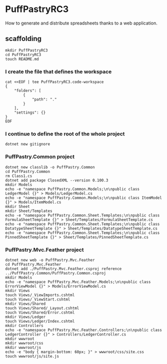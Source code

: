 # PuffPastryRC3

How to generate and distribute spreadsheets thanks to a web application.

## scaffolding

```shell
mkdir PuffPastryRC3
cd PuffPastryRC3
touch README.md
```

### I create the file that defines the workspace

```shell
cat <<EOF | tee PuffPastryRC3.code-workspace
{
	"folders": [
		{
			"path": "."
		}
	],
	"settings": {}
}
EOF
```

### I continue to define the root of the whole project

```shell
dotnet new gitignore
```

### PuffPastry.Common project

```shell
dotnet new classlib -o PuffPastry.Common
cd PuffPastry.Common
rm Class1.cs
dotnet add package ClosedXML --version 0.100.3
mkdir Models
echo -e "namespace PuffPastry.Common.Models;\n\npublic class LedgerModel {}" > Models/LedgerModel.cs
echo -e "namespace PuffPastry.Common.Models;\n\npublic class ItemModel {}" > Models/ItemModel.cs
mkdir Sheet
mkdir Sheet/Templates
echo -e "namespace PuffPastry.Common.Sheet.Templates;\n\npublic class FormulaSheetTemplate {}" > Sheet/Templates/FormulaSheetTemplate.cs
echo -e "namespace PuffPastry.Common.Sheet.Templates;\n\npublic class DatatypeSheetTemplate {}" > Sheet/Templates/DatatypeSheetTemplate.cs
echo -e "namespace PuffPastry.Common.Sheet.Templates;\n\npublic class PinnedSheetTemplate {}" > Sheet/Templates/PinnedSheetTemplate.cs
```

### PuffPastry.Mvc.Feather project

```shell
dotnet new web -o PuffPastry.Mvc.Feather
cd PuffPastry.Mvc.Feather
dotnet add ./PuffPastry.Mvc.Feather.csproj reference ../PuffPastry.Common/PuffPastry.Common.csproj
mkdir Models
echo -e "namespace PuffPastry.Mvc.Feather.Models;\n\npublic class ErrorViewModel {}" > Models/ErrorViewModel.cs
mkdir Views
touch Views/_ViewImports.cshtml
touch Views/_ViewStart.cshtml
mkdir Views/Shared
touch Views/Shared/_Layout.cshtml
touch Views/Shared/Error.cshtml
mkdir Views/Ledger
touch Views/Ledger/Index.cshtml
mkdir Controllers
echo -e "namespace PuffPastry.Mvc.Feather.Controllers;\n\npublic class LedgerController {}" > Controllers/LedgerController.cs
mkdir wwwroot
mkdir wwwroot/css
mkdir wwwroot/js
echo -e "body { margin-bottom: 60px; }" > wwwroot/css/site.css
touch wwwroot/js/site.js
```
